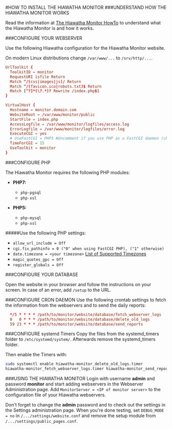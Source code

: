 #HOW TO INSTALL THE HIAWATHA MONITOR
###UNDERSTAND HOW THE HIAWATHA MONITOR WORKS

Read the information at [The Hiawatha Monitor HowTo](https://www.hiawatha-webserver.org/howto/monitor)
to understand what the Hiawatha Monitor is and how it works.

###CONFIGURE YOUR WEBSERVER

Use the following Hiawatha configuration for the Hiawatha Monitor website.

On modern Linux distributions change `/var/www/...` to `/srv/http/...`.

```conf
UrlToolkit {
  ToolkitID = monitor
  RequestURI isfile Return
  Match ^/(css|images|js)/ Return
  Match ^/(favicon.ico|robots.txt)$ Return
  Match [^?]*(\?.*)? Rewrite /index.php$1
}

VirtualHost {
  Hostname = monitor.domain.com
  WebsiteRoot = /var/www/monitor/public
  StartFile = index.php
  AccessLogfile = /var/www/monitor/logfiles/access.log
  ErrorLogfile = /var/www/monitor/logfiles/error.log
  ExecuteCGI = yes
  # UseFastCGI = PHP5 #Uncomment if you use PHP as a FastCGI daemon (chage to PHP7 if needed)
  TimeForCGI = 15
  UseToolkit = monitor
}

```

###CONFIGURE PHP

The Hiawatha Monitor requires the following PHP modules:

*   **PHP7:**
    *   `php-pgsql`
    *   `php-xsl`


*   **PHP5:**
    *   `php-mysql`
    *   `php-xsl`

#####Use the following PHP settings:

*   `allow_url_include = Off`
*   `cgi.fix_pathinfo = 0 ("0" when using FastCGI PHP), ("1" otherwise)`
*   `date.timezone = <your timezone>` [List of Supported Timezones](https://secure.php.net/manual/en/timezones.php)
*   `magic_quotes_gpc = Off`
*   `register_globals = Off`

###CONFIGURE YOUR DATABASE

Open the website in your browser and follow the instructions on your screen.
In case of an error, add `/setup` to the URL.

###CONFIGURE CRON DAEMON
Use the following crontab settings to fetch the information from the
webservers and to send the daily reports:

```conf
  */5 * * * * /path/to/monitor/website/database/fetch_webserver_logs
  0   0 * * * /path/to/monitor/website/database/delete_old_logs
  59 23 * * * /path/to/monitor/website/database/send_reports
```

###CONFIGURE systemd Timers
Copy the files from the systemd_timers folder to `/etc/systemd/system/`.
Afterwards remove the systemd_timers folder.

Then enable the Timers with:

```sh
sudo systemctl enable hiawatha-monitor_delete_old_logs.timer
hiawatha-monitor_fetch_webserver_logs.timer hiawatha-monitor_send_reports.timer
```

###USING THE HIAWATHA MONITOR
Login with username **admin** and password **monitor** and start adding
webservers in the Webserver Administration page.
Add `MonitorServer = <IP of monitor server>` to the configuration file of your
Hiawatha webservers.

Don't forget to change the **admin** password and to check out the settings in
the Settings administration page. When you're done testing,
set `DEBUG_MODE = no` in `/.../settings/website.conf` and remove the setup
module from `/.../settings/public_pages.conf`.
